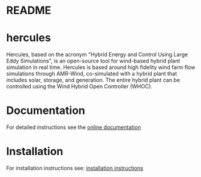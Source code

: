 # README

# hercules
Hercules, based on the acronym "Hybrid Energy and Control Using Large Eddy Simulations", is an open-source tool for wind-based hybrid plant simulation in real time. Hercules is based around high fidelity wind farm flow simulations through AMR-Wind, co-simulated with a hybrid plant that includes solar, storage, and generation. The entire hybrid plant can be controlled using the Wind Hybrid Open Controller (WHOC).

# Documentation

For detailed instructions see the [online documentation](https://nrel.github.io/hercules/intro.html)

# Installation

For installation instructions see: [installation instructions](https://nrel.github.io/hercules/install_instructions.html)


